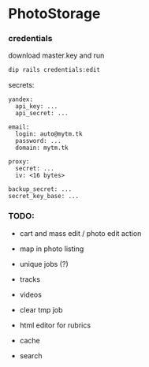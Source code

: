 # PhotoStorage

### credentials

download master.key and run
```bash
dip rails credentials:edit
```

secrets:
```
yandex:
  api_key: ...
  api_secret: ...

email:
  login: auto@mytm.tk
  password: ...
  domain: mytm.tk

proxy:
  secret: ...
  iv: <16 bytes>

backup_secret: ...
secret_key_base: ...
```

### TODO:
* cart and mass edit / photo edit action
* map in photo listing

* unique jobs (?)
* tracks
* videos
* clear tmp job
* html editor for rubrics
* cache
* search
